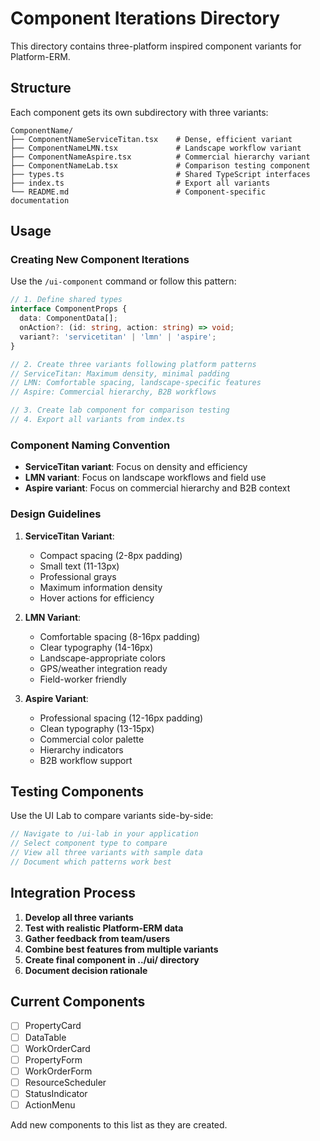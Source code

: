 # Component Iterations Directory

This directory contains three-platform inspired component variants for Platform-ERM.

## Structure

Each component gets its own subdirectory with three variants:

```
ComponentName/
├── ComponentNameServiceTitan.tsx    # Dense, efficient variant
├── ComponentNameLMN.tsx             # Landscape workflow variant
├── ComponentNameAspire.tsx          # Commercial hierarchy variant
├── ComponentNameLab.tsx             # Comparison testing component
├── types.ts                         # Shared TypeScript interfaces
├── index.ts                         # Export all variants
└── README.md                        # Component-specific documentation
```

## Usage

### Creating New Component Iterations

Use the `/ui-component` command or follow this pattern:

```typescript
// 1. Define shared types
interface ComponentProps {
  data: ComponentData[];
  onAction?: (id: string, action: string) => void;
  variant?: 'servicetitan' | 'lmn' | 'aspire';
}

// 2. Create three variants following platform patterns
// ServiceTitan: Maximum density, minimal padding
// LMN: Comfortable spacing, landscape-specific features
// Aspire: Commercial hierarchy, B2B workflows

// 3. Create lab component for comparison testing
// 4. Export all variants from index.ts
```

### Component Naming Convention

- **ServiceTitan variant**: Focus on density and efficiency
- **LMN variant**: Focus on landscape workflows and field use
- **Aspire variant**: Focus on commercial hierarchy and B2B context

### Design Guidelines

1. **ServiceTitan Variant**:
   - Compact spacing (2-8px padding)
   - Small text (11-13px)
   - Professional grays
   - Maximum information density
   - Hover actions for efficiency

2. **LMN Variant**:
   - Comfortable spacing (8-16px padding)
   - Clear typography (14-16px)
   - Landscape-appropriate colors
   - GPS/weather integration ready
   - Field-worker friendly

3. **Aspire Variant**:
   - Professional spacing (12-16px padding)
   - Clean typography (13-15px)
   - Commercial color palette
   - Hierarchy indicators
   - B2B workflow support

## Testing Components

Use the UI Lab to compare variants side-by-side:

```typescript
// Navigate to /ui-lab in your application
// Select component type to compare
// View all three variants with sample data
// Document which patterns work best
```

## Integration Process

1. **Develop all three variants**
2. **Test with realistic Platform-ERM data**
3. **Gather feedback from team/users**
4. **Combine best features from multiple variants**
5. **Create final component in ../ui/ directory**
6. **Document decision rationale**

## Current Components

- [ ] PropertyCard
- [ ] DataTable
- [ ] WorkOrderCard
- [ ] PropertyForm
- [ ] WorkOrderForm
- [ ] ResourceScheduler
- [ ] StatusIndicator
- [ ] ActionMenu

Add new components to this list as they are created.